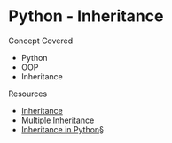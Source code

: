 # Python - Inheritance
Concept Covered
- Python
- OOP
- Inheritance

Resources
- [Inheritance](https://docs.python.org/3/tutorial/classes.html#inheritance)
- [Multiple Inheritance](https://docs.python.org/3/tutorial/classes.html#multiple-inheritance)
- [Inheritance in Python](https://www.packt.com/inheritance-python/)§

